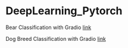 # DeepLearning_Pytorch

Bear Classification with Gradio [link](https://huggingface.co/spaces/bthakkar2016/BearClassification)

Dog Breed Classification with Gradio [link](https://huggingface.co/spaces/bthakkar2016/Dog_breed_classification)
